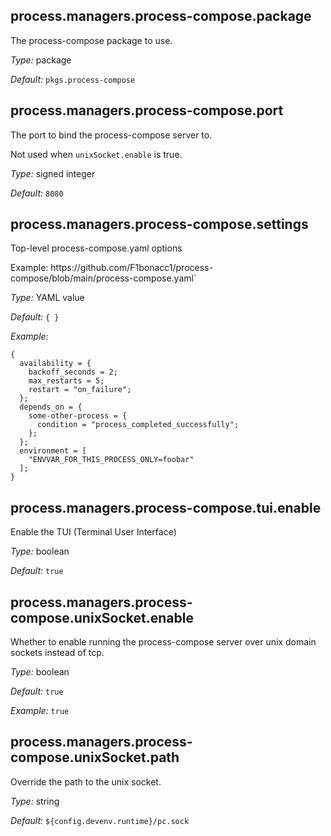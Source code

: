 [comment]: # (Do not edit this file as it is autogenerated. Go to docs/individual-docs if you want to make edits.)


[comment]: # (Please add your documentation on top of this line)

## process\.managers\.process-compose\.package

The process-compose package to use\.



*Type:*
package



*Default:*
` pkgs.process-compose `



## process\.managers\.process-compose\.port



The port to bind the process-compose server to\.

Not used when ` unixSocket.enable ` is true\.



*Type:*
signed integer



*Default:*
` 8080 `



## process\.managers\.process-compose\.settings



Top-level process-compose\.yaml options

Example: https://github\.com/F1bonacc1/process-compose/blob/main/process-compose\.yaml\`



*Type:*
YAML value



*Default:*
` { } `



*Example:*

```
{
  availability = {
    backoff_seconds = 2;
    max_restarts = 5;
    restart = "on_failure";
  };
  depends_on = {
    some-other-process = {
      condition = "process_completed_successfully";
    };
  };
  environment = [
    "ENVVAR_FOR_THIS_PROCESS_ONLY=foobar"
  ];
}
```



## process\.managers\.process-compose\.tui\.enable



Enable the TUI (Terminal User Interface)



*Type:*
boolean



*Default:*
` true `



## process\.managers\.process-compose\.unixSocket\.enable



Whether to enable running the process-compose server over unix domain sockets instead of tcp\.



*Type:*
boolean



*Default:*
` true `



*Example:*
` true `



## process\.managers\.process-compose\.unixSocket\.path



Override the path to the unix socket\.



*Type:*
string



*Default:*
` ${config.devenv.runtime}/pc.sock `
